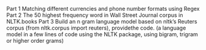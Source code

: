 Part 1 Matching different currencies and phone number formats using Regex
Part 2  The 50 highest frequency word in Wall Street Journal corpus in NLTK.books
Part 3 Build an n gram language model based on nltk’s Reuters corpus (from nltk.corpus import reuters), providethe code. 
      (a language model in a few lines of code using the NLTK package, using bigram, trigram or higher order grams)
